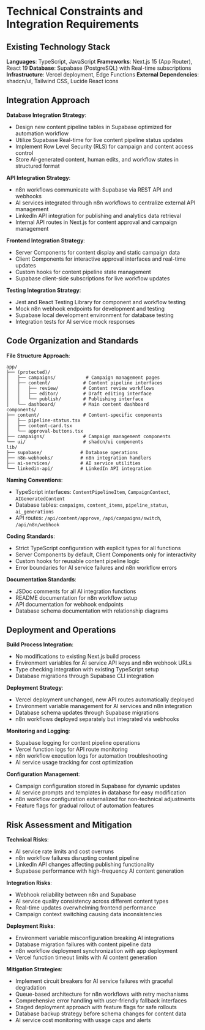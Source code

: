 # Technical Constraints and Integration Requirements

## Existing Technology Stack
**Languages**: TypeScript, JavaScript
**Frameworks**: Next.js 15 (App Router), React 19
**Database**: Supabase (PostgreSQL) with Real-time subscriptions
**Infrastructure**: Vercel deployment, Edge Functions
**External Dependencies**: shadcn/ui, Tailwind CSS, Lucide React icons

## Integration Approach

**Database Integration Strategy**:
- Design new content pipeline tables in Supabase optimized for automation workflow
- Utilize Supabase Real-time for live content pipeline status updates
- Implement Row Level Security (RLS) for campaign and content access control
- Store AI-generated content, human edits, and workflow states in structured format

**API Integration Strategy**:
- n8n workflows communicate with Supabase via REST API and webhooks
- AI services integrated through n8n workflows to centralize external API management
- LinkedIn API integration for publishing and analytics data retrieval
- Internal API routes in Next.js for content approval and campaign management

**Frontend Integration Strategy**:
- Server Components for content display and static campaign data
- Client Components for interactive approval interfaces and real-time updates
- Custom hooks for content pipeline state management
- Supabase client-side subscriptions for live workflow updates

**Testing Integration Strategy**:
- Jest and React Testing Library for component and workflow testing
- Mock n8n webhook endpoints for development and testing
- Supabase local development environment for database testing
- Integration tests for AI service mock responses

## Code Organization and Standards

**File Structure Approach**:
```
app/
├── (protected)/
│   ├── campaigns/           # Campaign management pages
│   ├── content/            # Content pipeline interfaces
│   │   ├── review/         # Content review workflows
│   │   ├── editor/         # Draft editing interface
│   │   └── publish/        # Publishing interface
│   └── dashboard/          # Main content dashboard
components/
├── content/                # Content-specific components
│   ├── pipeline-status.tsx
│   ├── content-card.tsx
│   └── approval-buttons.tsx
├── campaigns/              # Campaign management components
└── ui/                     # shadcn/ui components
lib/
├── supabase/              # Database operations
├── n8n-webhooks/          # n8n integration handlers
├── ai-services/           # AI service utilities
└── linkedin-api/          # LinkedIn API integration
```

**Naming Conventions**:
- TypeScript interfaces: `ContentPipelineItem`, `CampaignContext`, `AIGeneratedContent`
- Database tables: `campaigns`, `content_items`, `pipeline_status`, `ai_generations`
- API routes: `/api/content/approve`, `/api/campaigns/switch`, `/api/n8n/webhook`

**Coding Standards**:
- Strict TypeScript configuration with explicit types for all functions
- Server Components by default, Client Components only for interactivity
- Custom hooks for reusable content pipeline logic
- Error boundaries for AI service failures and n8n workflow errors

**Documentation Standards**:
- JSDoc comments for all AI integration functions
- README documentation for n8n workflow setup
- API documentation for webhook endpoints
- Database schema documentation with relationship diagrams

## Deployment and Operations

**Build Process Integration**:
- No modifications to existing Next.js build process
- Environment variables for AI service API keys and n8n webhook URLs
- Type checking integration with existing TypeScript setup
- Database migrations through Supabase CLI integration

**Deployment Strategy**:
- Vercel deployment unchanged, new API routes automatically deployed
- Environment variable management for AI services and n8n integration
- Database schema updates through Supabase migrations
- n8n workflows deployed separately but integrated via webhooks

**Monitoring and Logging**:
- Supabase logging for content pipeline operations
- Vercel function logs for API route monitoring
- n8n workflow execution logs for automation troubleshooting
- AI service usage tracking for cost optimization

**Configuration Management**:
- Campaign configuration stored in Supabase for dynamic updates
- AI service prompts and templates in database for easy modification
- n8n workflow configuration externalized for non-technical adjustments
- Feature flags for gradual rollout of automation features

## Risk Assessment and Mitigation

**Technical Risks**:
- AI service rate limits and cost overruns
- n8n workflow failures disrupting content pipeline
- LinkedIn API changes affecting publishing functionality
- Supabase performance with high-frequency AI content generation

**Integration Risks**:
- Webhook reliability between n8n and Supabase
- AI service quality consistency across different content types
- Real-time updates overwhelming frontend performance
- Campaign context switching causing data inconsistencies

**Deployment Risks**:
- Environment variable misconfiguration breaking AI integrations
- Database migration failures with content pipeline data
- n8n workflow deployment synchronization with app deployment
- Vercel function timeout limits with AI content generation

**Mitigation Strategies**:
- Implement circuit breakers for AI service failures with graceful degradation
- Queue-based architecture for n8n workflows with retry mechanisms
- Comprehensive error handling with user-friendly fallback interfaces
- Staged deployment approach with feature flags for safe rollouts
- Database backup strategy before schema changes for content data
- AI service cost monitoring with usage caps and alerts
